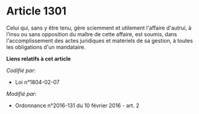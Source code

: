 # Article 1301

Celui qui, sans y être tenu, gère sciemment et utilement l'affaire d'autrui, à l'insu ou sans opposition du maître de cette
affaire, est soumis, dans l'accomplissement des actes juridiques et matériels de sa gestion, à toutes les obligations d'un
mandataire.

**Liens relatifs à cet article**

_Codifié par_:

  - Loi n°1804-02-07

_Modifié par_:

  - Ordonnance n°2016-131 du 10 février 2016 - art. 2
